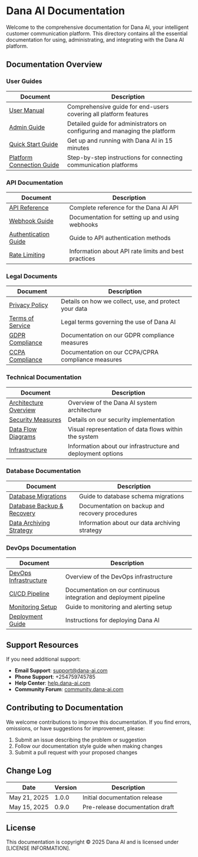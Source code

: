 # Dana AI Documentation

Welcome to the comprehensive documentation for Dana AI, your intelligent customer communication platform. This directory contains all the essential documentation for using, administrating, and integrating with the Dana AI platform.

## Documentation Overview

### User Guides

| Document | Description |
|----------|-------------|
| [User Manual](user-guides/USER_MANUAL.md) | Comprehensive guide for end-users covering all platform features |
| [Admin Guide](user-guides/ADMIN_GUIDE.md) | Detailed guide for administrators on configuring and managing the platform |
| [Quick Start Guide](user-guides/QUICK_START.md) | Get up and running with Dana AI in 15 minutes |
| [Platform Connection Guide](user-guides/PLATFORM_CONNECTION.md) | Step-by-step instructions for connecting communication platforms |

### API Documentation

| Document | Description |
|----------|-------------|
| [API Reference](api/API_REFERENCE.md) | Complete reference for the Dana AI API |
| [Webhook Guide](api/WEBHOOK_GUIDE.md) | Documentation for setting up and using webhooks |
| [Authentication Guide](api/AUTHENTICATION.md) | Guide to API authentication methods |
| [Rate Limiting](api/RATE_LIMITING.md) | Information about API rate limits and best practices |

### Legal Documents

| Document | Description |
|----------|-------------|
| [Privacy Policy](legal/PRIVACY_POLICY.md) | Details on how we collect, use, and protect your data |
| [Terms of Service](legal/TERMS_OF_SERVICE.md) | Legal terms governing the use of Dana AI |
| [GDPR Compliance](legal/GDPR_COMPLIANCE.md) | Documentation on our GDPR compliance measures |
| [CCPA Compliance](legal/CCPA_COMPLIANCE.md) | Documentation on our CCPA/CPRA compliance measures |

### Technical Documentation

| Document | Description |
|----------|-------------|
| [Architecture Overview](technical/ARCHITECTURE.md) | Overview of the Dana AI system architecture |
| [Security Measures](technical/SECURITY.md) | Details on our security implementation |
| [Data Flow Diagrams](technical/DATA_FLOW.md) | Visual representation of data flows within the system |
| [Infrastructure](technical/INFRASTRUCTURE.md) | Information about our infrastructure and deployment options |

### Database Documentation

| Document | Description |
|----------|-------------|
| [Database Migrations](DATABASE_MIGRATIONS.md) | Guide to database schema migrations |
| [Database Backup & Recovery](DATABASE_BACKUP_RECOVERY.md) | Documentation on backup and recovery procedures |
| [Data Archiving Strategy](DATA_ARCHIVING_STRATEGY.md) | Information about our data archiving strategy |

### DevOps Documentation

| Document | Description |
|----------|-------------|
| [DevOps Infrastructure](DEVOPS_INFRASTRUCTURE.md) | Overview of the DevOps infrastructure |
| [CI/CD Pipeline](technical/CI_CD_PIPELINE.md) | Documentation on our continuous integration and deployment pipeline |
| [Monitoring Setup](technical/MONITORING.md) | Guide to monitoring and alerting setup |
| [Deployment Guide](technical/DEPLOYMENT.md) | Instructions for deploying Dana AI |

## Support Resources

If you need additional support:

- **Email Support**: support@dana-ai.com
- **Phone Support**: +254759745785
- **Help Center**: [help.dana-ai.com](https://help.dana-ai.com)
- **Community Forum**: [community.dana-ai.com](https://community.dana-ai.com)

## Contributing to Documentation

We welcome contributions to improve this documentation. If you find errors, omissions, or have suggestions for improvement, please:

1. Submit an issue describing the problem or suggestion
2. Follow our documentation style guide when making changes
3. Submit a pull request with your proposed changes

## Change Log

| Date | Version | Description |
|------|---------|-------------|
| May 21, 2025 | 1.0.0 | Initial documentation release |
| May 15, 2025 | 0.9.0 | Pre-release documentation draft |

## License

This documentation is copyright © 2025 Dana AI and is licensed under [LICENSE INFORMATION].